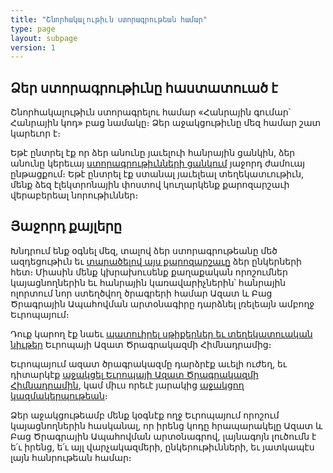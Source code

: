 ```yaml
---
title: "Շնորհակալութիւն ստորագրութեան համար"
type: page
layout: subpage
version: 1
---
```


## Ձեր ստորագրութիւնը հաստատուած է

Շնորհակալութիւն ստորագրելու համար «Հանրային գումար՝ Հանրային կոդ» բաց նամակը։ Ձեր աջակցութիւնը մեզ համար շատ կարեւոր է։

Եթէ ընտրել էք որ ձեր անունը յաւելուի հանրային ցանկին, ձեր անունը կերեւայ [ստորագրութիւնների ցանկում](../all-signatures) յաջորդ ժամուայ ընթացքում։ Եթէ ընտրել էք ստանալ յաւելեալ տեղեկատւութիւն, մենք ձեզ էլեկտրոնային փոստով կուղարկենք քարոզարշաւի վերաբերեալ նորութիւններ։

## Յաջորդ քայլերը

Խնդրում ենք օգնել մեզ, տալով ձեր ստորագրութեանը մեծ ազդեցութիւն եւ [տարածելով այս քարոզարշաւը](../../#spread) ձեր ընկերների հետ։ Միասին մենք կխրախուսենք քաղաքական որոշումներ կայացնողներին եւ հանրային կառավարիչներին՝ հանրային ոլորտում նոր ստեղծվող ծրագրերի համար Ազատ և Բաց Ծրագրային Ապահովման արտօնագիրը դարձնել լռելեայն ամբողջ Եւրոպայում։

Դուք կարող էք նաեւ [պատուիրել սթիքերներ եւ տեղեկատուական նիւթեր](https://fsfe.org/promo#pmpc) Եւրոպայի Ազատ Ծրագրակազմի Հիմնադրամից։

Եւրոպայում ազատ ծրագրակազմը դարձրէք աւելի ուժեղ, եւ դիտարկէք [աջակցել Եւրոպայի Ազատ Ծրագրակազմի Հիմնադրամին](https://my.fsfe.org/donate?referrer=pmpc), կամ միւս որեւէ յարակից [աջակցող կազմակերպութեան](../../#organisations)։

Ձեր աջակցութեամբ մենք կօգնէք ողջ Եւրոպայում որոշում կայացնողներին հասկանալ, որ իրենց կոդը հրապարակելը Ազատ և Բաց Ծրագրային Ապահովման արտօնագրով, լայնագոյն լուծումն է ե՛ւ իրենց, ե՛ւ այլ վարչակազմերի, ընկերութիւնների, եւ յատկապէս լայն հանրութեան համար։
